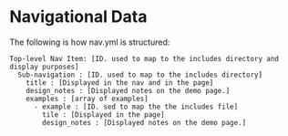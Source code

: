 Navigational Data
=================

The following is how nav.yml is structured:

```
Top-level Nav Item: [ID. used to map to the includes directory and display purposes]
  Sub-navigation : [ID. used to map to the includes directory]
    title : [Displayed in the nav and in the page]
    design_notes : [Displayed notes on the demo page.]
    examples : [array of examples]
      - example : [ID. sed to map the the includes file]
        tile : [Displayed in the page]
        design_notes : [Displayed notes on the demo page.]
```
